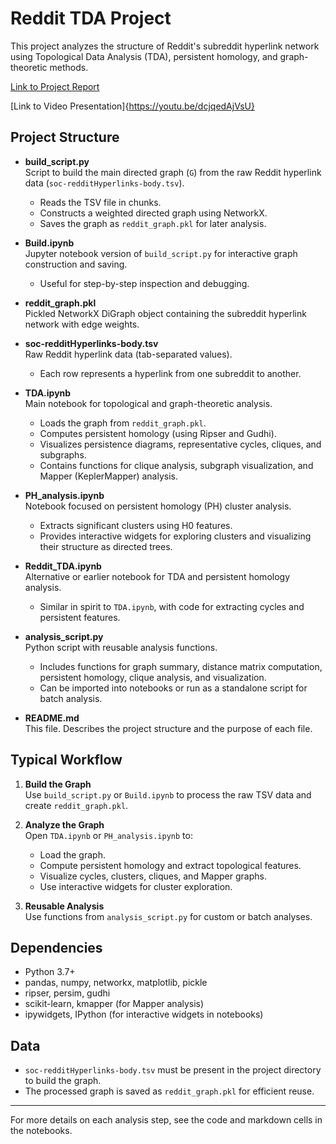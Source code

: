 # Reddit TDA Project

This project analyzes the structure of Reddit's subreddit hyperlink network using Topological Data Analysis (TDA), persistent homology, and graph-theoretic methods.

[Link to Project Report](FILE_NAME.pdf) 


[Link to Video Presentation]{https://youtu.be/dcjqedAjVsU}

## Project Structure

- **build_script.py**  
  Script to build the main directed graph (`G`) from the raw Reddit hyperlink data (`soc-redditHyperlinks-body.tsv`).  
  - Reads the TSV file in chunks.
  - Constructs a weighted directed graph using NetworkX.
  - Saves the graph as `reddit_graph.pkl` for later analysis.

- **Build.ipynb**  
  Jupyter notebook version of `build_script.py` for interactive graph construction and saving.  
  - Useful for step-by-step inspection and debugging.

- **reddit_graph.pkl**  
  Pickled NetworkX DiGraph object containing the subreddit hyperlink network with edge weights.

- **soc-redditHyperlinks-body.tsv**  
  Raw Reddit hyperlink data (tab-separated values).  
  - Each row represents a hyperlink from one subreddit to another.

- **TDA.ipynb**  
  Main notebook for topological and graph-theoretic analysis.  
  - Loads the graph from `reddit_graph.pkl`.
  - Computes persistent homology (using Ripser and Gudhi).
  - Visualizes persistence diagrams, representative cycles, cliques, and subgraphs.
  - Contains functions for clique analysis, subgraph visualization, and Mapper (KeplerMapper) analysis.

- **PH_analysis.ipynb**  
  Notebook focused on persistent homology (PH) cluster analysis.  
  - Extracts significant clusters using H0 features.
  - Provides interactive widgets for exploring clusters and visualizing their structure as directed trees.

- **Reddit_TDA.ipynb**  
  Alternative or earlier notebook for TDA and persistent homology analysis.  
  - Similar in spirit to `TDA.ipynb`, with code for extracting cycles and persistent features.

- **analysis_script.py**  
  Python script with reusable analysis functions.  
  - Includes functions for graph summary, distance matrix computation, persistent homology, clique analysis, and visualization.
  - Can be imported into notebooks or run as a standalone script for batch analysis.

- **README.md**  
  This file. Describes the project structure and the purpose of each file.

## Typical Workflow

1. **Build the Graph**  
   Use `build_script.py` or `Build.ipynb` to process the raw TSV data and create `reddit_graph.pkl`.

2. **Analyze the Graph**  
   Open `TDA.ipynb` or `PH_analysis.ipynb` to:
   - Load the graph.
   - Compute persistent homology and extract topological features.
   - Visualize cycles, clusters, cliques, and Mapper graphs.
   - Use interactive widgets for cluster exploration.

3. **Reusable Analysis**  
   Use functions from `analysis_script.py` for custom or batch analyses.

## Dependencies

- Python 3.7+
- pandas, numpy, networkx, matplotlib, pickle
- ripser, persim, gudhi
- scikit-learn, kmapper (for Mapper analysis)
- ipywidgets, IPython (for interactive widgets in notebooks)

## Data

- `soc-redditHyperlinks-body.tsv` must be present in the project directory to build the graph.
- The processed graph is saved as `reddit_graph.pkl` for efficient reuse.

---

For more details on each analysis step, see the code and markdown cells in the notebooks.
